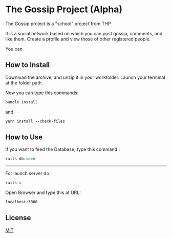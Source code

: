 # The Gossip Project (Alpha)

The Gossip project is a "school" project from THP


It is a social network based on which you can post gossip, comments, and like them. 
Create a profile and view those of other registered people.

You can

## How to Install

Download the archive, and unzip it in your workfolder. Launch your terminal at the folder path.

Now you can type this commands:
```ruby
bundle install
```
and 
```ruby
yarn install --check-files
```




## How to Use 

If you want to feed the Database, type this command :

```ruby
rails db:seed
``` 
-----
For launch server do 

```ruby
rails s
```

Open Browser and type this at URL:

```html
localhost:3000
```




## License
[MIT](https://choosealicense.com/licenses/mit/)